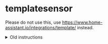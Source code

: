 # templatesensor

Please do not use this, use https://www.home-assistant.io/integrations/template/ instead.

<details>
  <summary>Old instructions</summary>
  

## Installation

1. Using the tool of choice open the directory (folder) for your HA configuration (where you find `configuration.yaml`).
2. If you do not have a `custom_components` directory (folder) there, you need to create it.
3. In the `custom_components` directory (folder) create a new folder called `templatesensor`.
4. Download _all_ the files from the `custom_components/templatesensor/` directory (folder) in this repository.
5. Place the files you downloaded in the new directory (folder) you created.
6. Restart Home Assistant
7. In the HA UI go to "Configuration" -> "Integrations" click "+" and search for "Custom Template Sensor"

Using your HA configuration directory (folder) as a starting point you should now also have this:

```text
custom_components/templatesensor/.translations/en.json
custom_components/templatesensor/__init__.py
custom_components/templatesensor/config_flow.py
custom_components/templatesensor/const.py
custom_components/templatesensor/manifest.json
custom_components/templatesensor/sensor.py
```

## Configuration

Configuration are done through the UI.

"Configuration" --> "Integrations" --> "+" --> "Custom Template Sensor"

![example][exampleimg]

## Contributions are welcome!

If you want to contribute to this please read the [Contribution guidelines](CONTRIBUTING.md)

***

[templatesensor]: https://github.com/custom-components/templatesensor
[buymecoffee]: https://www.buymeacoffee.com/ludeeus
[buymecoffeebadge]: https://img.shields.io/badge/buy%20me%20a%20coffee-donate-yellow.svg?style=for-the-badge
[commits-shield]: https://img.shields.io/github/commit-activity/y/custom-components/templatesensor.svg?style=for-the-badge
[commits]: https://github.com/custom-components/templatesensor/commits/master
[hacs]: https://github.com/custom-components/hacs
[hacsbadge]: https://img.shields.io/badge/HACS-Default-orange.svg?style=for-the-badge
[discord]: https://discord.gg/Qa5fW2R
[discord-shield]: https://img.shields.io/discord/330944238910963714.svg?style=for-the-badge
[exampleimg]: https://raw.githubusercontent.com/custom-components/templatesensor/master/example.png
[forum-shield]: https://img.shields.io/badge/community-forum-brightgreen.svg?style=for-the-badge
[forum]: https://community.home-assistant.io/
[license-shield]: https://img.shields.io/github/license/custom-components/templatesensor.svg?style=for-the-badge
[maintenance-shield]: https://img.shields.io/badge/maintainer-Joakim%20Sørensen%20%40ludeeus-blue.svg?style=for-the-badge
[releases-shield]: https://img.shields.io/github/release/custom-components/templatesensor.svg?style=for-the-badge
[releases]: https://github.com/custom-components/templatesensor/releases

</details>
